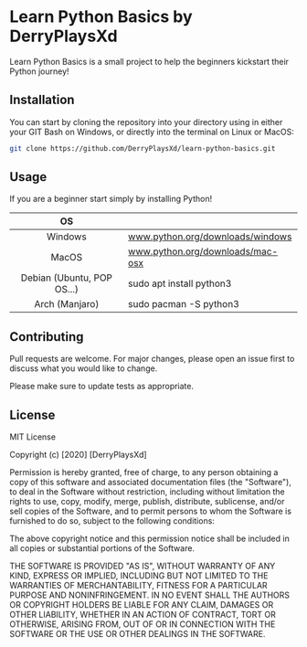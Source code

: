 # Learn Python Basics by DerryPlaysXd

Learn Python Basics is a small project to help the beginners kickstart their Python journey!

## Installation

You can start by cloning the repository into your directory using in either your GIT Bash on Windows, or directly into the terminal on Linux or MacOS:

```bash
git clone https://github.com/DerryPlaysXd/learn-python-basics.git
```

## Usage

If you are a beginner start simply by installing Python!

|             OS             |                                  |
|:--------------------------:|----------------------------------|
|           Windows          | www.python.org/downloads/windows |
| MacOS                      | www.python.org/downloads/mac-osx |
| Debian (Ubuntu, POP OS...) | sudo apt install python3         |
| Arch (Manjaro)             | sudo pacman -S python3           |

## Contributing
Pull requests are welcome. For major changes, please open an issue first to discuss what you would like to change.

Please make sure to update tests as appropriate.

## License
MIT License

Copyright (c) [2020] [DerryPlaysXd]

Permission is hereby granted, free of charge, to any person obtaining a copy
of this software and associated documentation files (the "Software"), to deal
in the Software without restriction, including without limitation the rights
to use, copy, modify, merge, publish, distribute, sublicense, and/or sell
copies of the Software, and to permit persons to whom the Software is
furnished to do so, subject to the following conditions:

The above copyright notice and this permission notice shall be included in all
copies or substantial portions of the Software.

THE SOFTWARE IS PROVIDED "AS IS", WITHOUT WARRANTY OF ANY KIND, EXPRESS OR
IMPLIED, INCLUDING BUT NOT LIMITED TO THE WARRANTIES OF MERCHANTABILITY,
FITNESS FOR A PARTICULAR PURPOSE AND NONINFRINGEMENT. IN NO EVENT SHALL THE
AUTHORS OR COPYRIGHT HOLDERS BE LIABLE FOR ANY CLAIM, DAMAGES OR OTHER
LIABILITY, WHETHER IN AN ACTION OF CONTRACT, TORT OR OTHERWISE, ARISING FROM,
OUT OF OR IN CONNECTION WITH THE SOFTWARE OR THE USE OR OTHER DEALINGS IN THE
SOFTWARE.